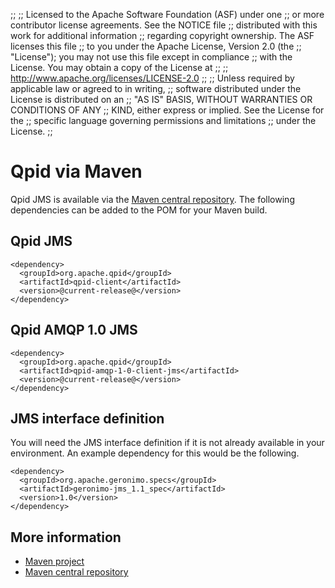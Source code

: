 ;;
;; Licensed to the Apache Software Foundation (ASF) under one
;; or more contributor license agreements.  See the NOTICE file
;; distributed with this work for additional information
;; regarding copyright ownership.  The ASF licenses this file
;; to you under the Apache License, Version 2.0 (the
;; "License"); you may not use this file except in compliance
;; with the License.  You may obtain a copy of the License at
;; 
;;   http://www.apache.org/licenses/LICENSE-2.0
;; 
;; Unless required by applicable law or agreed to in writing,
;; software distributed under the License is distributed on an
;; "AS IS" BASIS, WITHOUT WARRANTIES OR CONDITIONS OF ANY
;; KIND, either express or implied.  See the License for the
;; specific language governing permissions and limitations
;; under the License.
;;

# Qpid via Maven

Qpid JMS is available via the [Maven central
repository](http://maven.apache.org/guides/mini/guide-central-repository-upload.html). The
following dependencies can be added to the POM for your Maven build.

## Qpid JMS

    <dependency>
      <groupId>org.apache.qpid</groupId>
      <artifactId>qpid-client</artifactId>
      <version>@current-release@</version>
    </dependency>



## Qpid AMQP 1.0 JMS

    <dependency>
      <groupId>org.apache.qpid</groupId>
      <artifactId>qpid-amqp-1-0-client-jms</artifactId>
      <version>@current-release@</version>
    </dependency>

## JMS interface definition

You will need the JMS interface definition if it is not already
available in your environment.  An example dependency for this would
be the following.

    <dependency>
      <groupId>org.apache.geronimo.specs</groupId>
      <artifactId>geronimo-jms_1.1_spec</artifactId>
      <version>1.0</version>
    </dependency>

## More information

 - [Maven project](http://maven.apache.org/)
 - [Maven central repository](http://maven.apache.org/guides/mini/guide-central-repository-upload.html)
